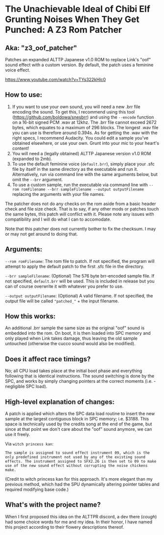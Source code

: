 # The Unachievable Ideal of Chibi Elf Grunting Noises When They Get Punched: A Z3 Rom Patcher
## Aka: "z3_oof_patcher"

Patches an expanded ALTTP Japanese v1.0 ROM to replace Link's "oof" sound effect with a custom version. By default, the patch uses a feminine voice effect.

https://www.youtube.com/watch?v=TYs322kHlc0

## How to use:

1. If you want to use your own sound, you will need a new .brr file encoding the sound. To get this, I recommend using this tool (https://github.com/boldowa/snesbrr) and using the `--encode` function on a 16-bit signed PCM .wav at 12khz. The .brr file cannot exceed 2672 bytes, which equates to a maximum of 296 blocks. The longest .wav file you can use is therefore around 0.394s. As for getting the .wav with the right specs, I recommend Audacity. You could edit a sample you've obtained elsewhere, or use your own. Grunt into your mic to your heart's content!
2. You will need a (legally obtained) ALTTP Japanese version v1.0 ROM (expanded to 2mb).
3. To use the default feminine voice (`default.brr`), simply place your .sfc file by itself in the same directory as the executable and run it. Alternatively, run via command line with the same arguments below, but omit the `--brr` argument.
4. To use a custom sample, run the executable via command line with `--rom romFilename --brr sampleFilename --output outputFilename` replacing the arguments with your file names.

The patcher does not do any checks on the rom aside from a basic header check and file size check. That is to say, if any other mods or patches touch the same bytes, this patch will conflict with it. Please note any issues with compatibility and I will do what I can to accomodate.

Note that this patcher does not currently bother to fix the checksum. I may or may not get around to doing that.

## Arguments:

`--rom romFilename`: The rom file to patch. If not specified, the program will attempt to apply the default patch to the first .sfc file in the directory.

`--brr sampleFilename`: (Optional) The 576 byte brr-encoded sample file. If not specified, `default.brr` will be used. This is included in release but you can of course overwrite it with whatever you prefer to use.

`--output outputFilename`: (Optional) A valid filename. If not specified, the output file will be called `"patched_"` + the input filename.

## How this works:

An additional .brr sample the same size as the original "oof" sound is embedded into the rom. On boot, it is then loaded into SPC memory and only played when Link takes damage, thus leaving the old sample untouched (otherwise the cucco sound would also be modified).

## Does it affect race timings?

No; all CPU load takes place at the initial boot phase and everything following that is identical instructions. The sound switching is done by the SPC, and works by simply changing pointers at the correct moments (i.e. - negligible SPC load).

## High-level explanation of changes:

A patch is applied which alters the SPC data load routine to insert the new sample at the largest contiguous block in SPC memory; i.e. $3188. This space is technically used by the credits song at the end of the game, but since at that point we don't care about the "oof" sound anymore, we can use it freely.

Via `witch princess kan`:

```The sample is assigned to sound effect instrument 09, which is the only predefined instrument not used by any of the existing sound effects. The instrument assigned to SFX2.26 is then set to 09 to make use of the new sound effect without corrupting the noise chickens make.```

(Credit to witch princess kan for this approach. It's more elegant than my previous method, which had the SPU dynamically altering pointer tables and required modifying base code.)

## What's with the project name?

When I first proposed this idea on the ALTTPR discord, a dev there (*cough*) had some choice words for me and my idea. In their honor, I have named this project according to their flowery descriptions thereof.
